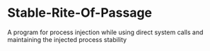 # Stable-Rite-Of-Passage

A program for process injection while using direct system calls and maintaining the injected process stability
